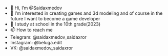 - 👋 Hi, I’m @Saidaxmedov
- 👀 I’m interested in creating games and 3d modeling and of course in the future I want to become a game developer
- 🌱 I study at school in the 10th grade(2023)
- 📫 How to reach me 
- Telegram: @saidaxmedov_saidaxror
- Instagram: @beluga.edit
- VK: @saidaxmedov_saidaxror

<!---
Saidaxmedov/Saidaxmedov is a ✨ special ✨ repository because its `README.md` (this file) appears on your GitHub profile.
You can click the Preview link to take a look at your changes.
--->
